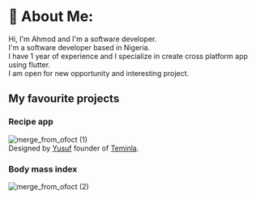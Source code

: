 # 💫 About Me:
Hi, I'm Ahmod and I'm a software developer.  
I'm a software developer based in Nigeria.  
I have 1 year of experience and I specialize in create cross platform app using flutter.  
I am open for new opportunity and interesting project.  
## My favourite projects  
### Recipe app  
![merge_from_ofoct (1)](https://user-images.githubusercontent.com/61211517/180602317-9f8274c7-c814-4b05-98ff-53bac015c184.jpg)  
Designed by [Yusuf](https://github.com/dstemidire) founder of [Teminla](https://teminla.com/startup.html).  
### Body mass index  
![merge_from_ofoct (2)](https://user-images.githubusercontent.com/61211517/180602633-5d7cc4b5-f696-4176-ba48-a5ffac441eed.jpg)






